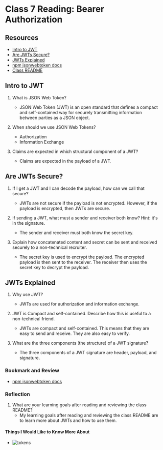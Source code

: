 # Class 7 Reading: Bearer Authorization

## Resources

- [Intro to JWT](https://jwt.io/introduction/)
- [Are JWTs Secure?](https://stackoverflow.com/questions/27301557/if-you-can-decode-jwt-how-are-they-secure)
- [JWTs Explained](https://www.youtube.com/watch?v=926mknSW9Lo)
- [npm jsonwebtoken docs](https://www.npmjs.com/package/jsonwebtoken)
- [Class README](https://codefellows.github.io/code-401-javascript-guide/curriculum/class-07/)

## Intro to JWT

1. What is JSON Web Token?
    - JSON Web Token (JWT) is an open standard that defines a compact and self-contained way for securely transmitting information between parties as a JSON object.

2. When should we use JSON Web Tokens?
    - Authorization
    - Information Exchange

3. Claims are expected in which structural component of a JWT?
    - Claims are expected in the payload of a JWT.

## Are JWTs Secure?

1. If I get a JWT and I can decode the payload, how can we call that secure?
    - JWTs are not secure if the payload is not encrypted. However, if the payload is encrypted, then JWTs are secure.

2. If sending a JWT, what must a sender and receiver both know? Hint: it's in the signature.
    - The sender and receiver must both know the secret key.

3. Explain how concatenated content and secret can be sent and received securely to a non-technical recruiter.
    - The secret key is used to encrypt the payload. The encrypted payload is then sent to the receiver. The receiver then uses the secret key to decrypt the payload.

## JWTs Explained

1. Why use JWT?
    - JWTs are used for authorization and information exchange.

2. JWT is Compact and self-contained. Describe how this is useful to a non-technical friend.
    - JWTs are compact and self-contained. This means that they are easy to send and receive. They are also easy to verify.

3. What are the three components (the structure) of a JWT signature?
    - The three components of a JWT signature are header, payload, and signature.

### Bookmark and Review

- [npm jsonwebtoken docs](https://www.npmjs.com/package/jsonwebtoken)

### Reflection

1. What are your learning goals after reading and reviewing the class README?
    - My learning goals after reading and reviewing the class README are to learn more about JWTs and how to use them.

#### Things I Would Like to Know More About

- ![tokens](https://media.giphy.com/media/GNvWw0pDL6QRW/giphy.gif)
